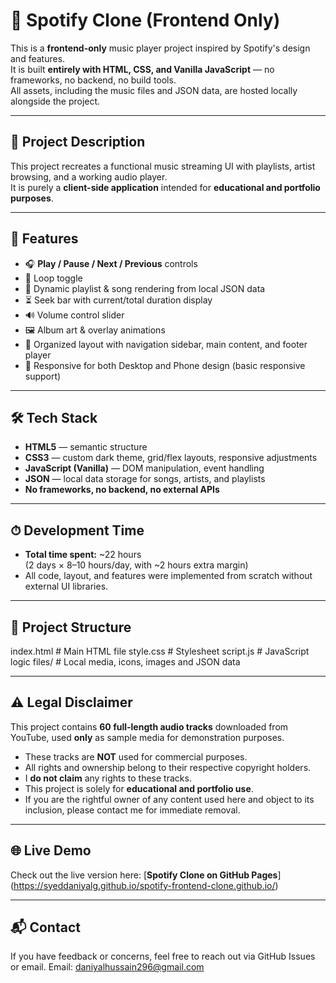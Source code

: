 # 🎵 Spotify Clone (Frontend Only)

This is a **frontend-only** music player project inspired by Spotify's design and features.  
It is built **entirely with HTML, CSS, and Vanilla JavaScript** — no frameworks, no backend, no build tools.  
All assets, including the music files and JSON data, are hosted locally alongside the project.

---

## 📌 Project Description
This project recreates a functional music streaming UI with playlists, artist browsing, and a working audio player.  
It is purely a **client-side application** intended for **educational and portfolio purposes**.

---

## 🚀 Features
- 🎧 **Play / Pause / Next / Previous** controls  
- 🔁 Loop toggle  
- 📜 Dynamic playlist & song rendering from local JSON data  
- ⏳ Seek bar with current/total duration display  
- 🔊 Volume control slider  
- 🖼 Album art & overlay animations  
- 📂 Organized layout with navigation sidebar, main content, and footer player  
- 📱 Responsive for both Desktop and Phone design (basic responsive support)

---

## 🛠 Tech Stack
- **HTML5** — semantic structure
- **CSS3** — custom dark theme, grid/flex layouts, responsive adjustments
- **JavaScript (Vanilla)** — DOM manipulation, event handling
- **JSON** — local data storage for songs, artists, and playlists
- **No frameworks, no backend, no external APIs**

---

## ⏱ Development Time
- **Total time spent:** ~22 hours  
  (2 days × 8–10 hours/day, with ~2 hours extra margin)  
- All code, layout, and features were implemented from scratch without external UI libraries.

---

## 📂 Project Structure
index.html # Main HTML file
style.css # Stylesheet
script.js # JavaScript logic
files/ # Local media, icons, images and JSON data


---

## ⚠️ Legal Disclaimer
This project contains **60 full-length audio tracks** downloaded from YouTube, used **only** as sample media for demonstration purposes.  
- These tracks are **NOT** used for commercial purposes.  
- All rights and ownership belong to their respective copyright holders.  
- I **do not claim** any rights to these tracks.  
- This project is solely for **educational and portfolio use**.  
- If you are the rightful owner of any content used here and object to its inclusion, please contact me for immediate removal.

---

## 🌐 Live Demo
Check out the live version here: [**Spotify Clone on GitHub Pages**] (https://syeddaniyalg.github.io/spotify-frontend-clone.github.io/)

---

## 📬 Contact
If you have feedback or concerns, feel free to reach out via GitHub Issues or email.
Email: daniyalhussain296@gmail.com
